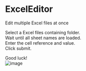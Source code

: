 # ExcelEditor
Edit multiple Excel files at once

Select a Excel files containing folder. </br>
Wait until all sheet names are loaded.</br>
Enter the cell reference and value.</br>
Click submit.</br></n>

Good luck!</br>
![image](https://github.com/user-attachments/assets/ac23bb69-5510-4c64-a841-e6f1c5a49a77)
